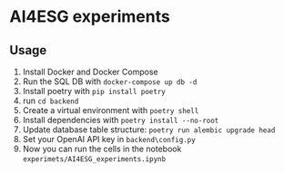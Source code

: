 # AI4ESG experiments

## Usage

1. Install Docker and Docker Compose
2. Run the SQL DB with `docker-compose up db -d`
3. Install poetry with `pip install poetry`
4. run `cd backend`
5. Create a virtual environment with `poetry shell`
6. Install dependencies with `poetry install --no-root`
7. Update database table structure: `poetry run alembic upgrade head`
8. Set your OpenAI API key in `backend\config.py`
9. Now you can run the cells in the notebook `experimets/AI4ESG_experiments.ipynb`